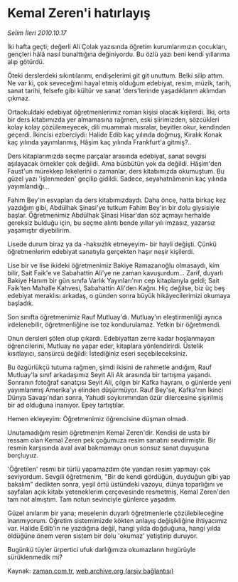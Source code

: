 # Kemal Zeren'i hatırlayış

*Selim İleri 2010.10.17*

<td class="columnist-detail">
<p>İki hafta geçti; değerli Ali Çolak yazısında öğretim kurumlarımızın çocukları, gençleri hâlâ nasıl bunalttığına değiniyordu. Bu özlü yazı beni kendi yıllarıma alıp götürdü.</p>
<p>
<div id="haberMetinDiv">
<p>Öteki derslerdeki sıkıntılarımı, endişelerimi git git unuttum. Belki silip attım. Ne var ki, çok seveceğimi hayal etmiş olduğum edebiyat, resim, müzik, tarih, sanat tarihi, felsefe gibi kültür ve sanat 'ders'lerinde yaşadıklarım aklımdan çıkmaz.
<p>Ortaokuldaki edebiyat öğretmenlerimiz roman kişisi olacak kişilerdi. İlki, orta bir ders kitabımızda yer almamasına rağmen, eski şiirimizden, sözcükleri kolay kolay çözülemeyecek, dili muammalı mısralar, beyitler okur, kendinden geçerdi. İkincisi ezberciydi: Halide Edib kaç yılında doğmuş, Kiralık Konak kaç yılında yayımlanmış, Hâşim kaç yılında Frankfurt'a gitmiş?..
<p>Ders kitaplarımızda seçme parçalar arasında edebiyat, sanat sevgisi aşılayacak örnekler çok değildi. Ama büsbütün yok da değildi. Hâşim'den Faust'un mürekkep lekelerini o zamanlar, ders kitabımızda okumuştum. Bu güzel yazı 'işlenmeden' geçilip gidildi. Sadece, seyahatnâmenin kaç yılında yayımlandığı...
<p>Fahim Bey'in esvapları da ders kitabımızdaydı. Daha önce, hatta birkaç kez yazdığım gibi, Abdülhak Şinasi'ye tutkum Fahim Bey'in bir dolu giysisiyle başlar. Öğretmenimiz Abdülhak Şinasi Hisar'dan söz açmayı herhalde gereksiz bulduğu için, bu seçme alıntı bende yıllar yılı imzasız, yazarsız yaşamıştır diyebilirim.
<p>Lisede durum biraz ya da -haksızlık etmeyeyim- bir hayli değişti. Çünkü öğretmenlerim edebiyat sanatıyla gerçekten haşır neşir kişilerdi.
<p>Lise bir ve lise ikideki öğretmenimiz Bakiye Ramazanoğlu olmasaydı, kim bilir, Sait Faik'e ve Sabahattin Ali'ye ne zaman kavuşurdum... Zarif, duyarlı Bakiye Hanım bir gün sınıfa Varlık Yayınları'nın cep kitaplarıyla geldi; Sait Faik'ten Mahalle Kahvesi, Sabahattin Ali'den Kağnı. Hiç değilse, biz üç beş edebiyat meraklısı arkadaş, o günden sonra büyük hikâyecilerimizi okumaya başladık.
<p>Son sınıfta öğretmenimiz Rauf Mutluay'dı. Mutluay'ın eleştirmenliği ayrıca irdelenebilir, öğretmenliğine ise toz kondurulamaz. Yetkin bir öğretmendi.
<p>Onun dersleri şölen olup çıkardı. Edebiyattan zerre kadar hoşlanmayan öğrencilerini, Mutluay ne yapar eder, kitaplara yönlendirirdi. Üstelik kısıtlayıcı, sansürcü değildi: İstediğiniz eseri seçebileceksiniz.
<p>Bu özgürlükçü tutuma rağmen, şimdi ikisini de rahmetle andığım, Rauf Mutluay'la sınıf arkadaşımız Seyit Ali Ak arasında bir tartışma yaşandı. Sonranın fotoğraf sanatçısı Seyit Ali, çılgın bir Kafka hayranı, o günlerde yeni yayımlanmış Amerika'yı elinden düşürmüyor. Rauf Bey'se, Kafka'nın İkinci Dünya Savaşı'ndan sonra, Yahudi soykırımından özür dilercesine şişirilmiş bir ad olduğuna inanıyor. Epey tartıştılar.
<p>Hemen ekleyeyim: Öğretmenimiz öğrencisine düşman olmadı.
<p>Unutamadığım resim öğretmenim Kemal Zeren'dir. Kendisi de usta bir ressam olan Kemal Zeren pek çoğumuza resim sanatını sevdirmiştir. Bir resmin karşısında aval aval bakmamayı onun sonsuz sanat duyuşuna borçluyuz.
<p>'Öğretilen' resmi bir türlü yapamazdım öte yandan resim yapmayı çok seviyordum. Sevgili öğretmenim, "Bir de kendi gördüğün, duyduğun gibi yap bakalım" dedikten sonra, yeşil örtü üstündeki vazoyu, dünya toparlığını ve sayfaları açık kitabı yeteneklerim çerçevesinde resmetmiş, Kemal Zeren'den tam not almıştım. Tam notun sevinciyle günlerce yaşadım.
<p>Güzel anılarım bir yana; meselenin duyarlı öğretmenlerle çözülebileceğine inanmıyorum. Öğretim sistemimizde kökten anlayış değişikliğine ihtiyacımız var. Halide Edib'in ne yazdığına değil, hangi yılda doğduğuna, hangi yılda öldüğüne önem veren sistem bir dolu 'okumaz' yetiştirip duruyor.
<p>Bugünkü tüyler ürpertici ufuk darlığımıza okumazların hırgürüyle sürüklenmedik mi?</p></p></p></p></p></p></p></p></p></p></p></p></p></p></div>
</p>
<a href="http://web.archive.org/web/20101224195338/mailto:/">
</a></td>

Kaynak: [zaman.com.tr](http://zaman.com.tr/yazar.do?yazino=1041119), [web.archive.org (arşiv bağlantısı)](http://web.archive.org/web/20101224195338/http://zaman.com.tr/yazar.do?yazino=1041119)
